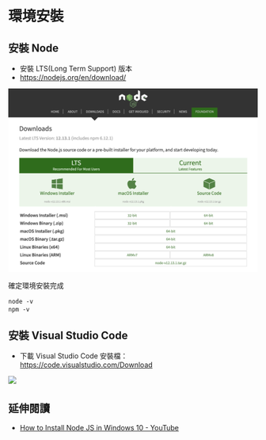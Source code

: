 # 環境安裝

## 安裝 Node

- 安裝 LTS(Long Term Support) 版本
- <https://nodejs.org/en/download/>

![](assets/node-download.png)

確定環境安裝完成

```
node -v
npm -v
```

## 安裝 Visual Studio Code

- 下載 Visual Studio Code 安裝檔：<https://code.visualstudio.com/Download>

![](https://code.visualstudio.com/assets/home/home-screenshot-mac-2x.png)

## 延伸閱讀

- [How to Install Node JS in Windows 10 - YouTube](https://www.youtube.com/watch?v=gHuIKptS0Qg)
